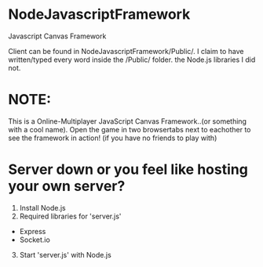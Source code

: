 # NodeJavascriptFramework
Javascript Canvas Framework

Client can be found in NodeJavascriptFramework/Public/.
I claim to have written/typed every word inside the /Public/ folder. the Node.js libraries I did not.

# NOTE:
This is a Online-Multiplayer JavaScript Canvas Framework..(or something with a cool name). Open the game in two browsertabs next to eachother to see the framework in action! (if you have no friends to play with)


# Server down or you feel like hosting your own server?
1. Install Node.js
2. Required libraries for 'server.js'
 - Express
 - Socket.io
3. Start 'server.js' with Node.js
